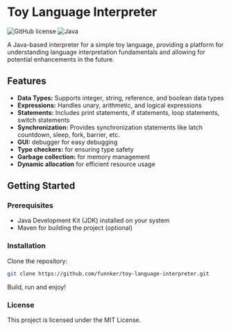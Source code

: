 # Toy Language Interpreter

![GitHub license](https://img.shields.io/github/license/funnker/toy-language-interpreter?label=license&style=for-the-badge)
![Java](https://img.shields.io/badge/Language-Java-orange)

A Java-based interpreter for a simple toy language, providing a platform for understanding language interpretation fundamentals and allowing for potential enhancements in the future.

## Features

- <b>Data Types:</b> Supports integer, string, reference, and boolean data types
- <b>Expressions:</b> Handles unary, arithmetic, and logical expressions
- <b>Statements:</b> Includes print statements, if statements, loop statements, switch statements
- <b>Synchronization:</b> Provides synchronization statements like latch countdown, sleep, fork, barrier, etc.
- <b>GUI:</b> debugger for easy debugging
- <b>Type checkers:</b> for ensuring type safety
- <b>Garbage collection:</b> for memory management
- <b>Dynamic allocation</b> for efficient resource usage

## Getting Started

### Prerequisites

- Java Development Kit (JDK) installed on your system
- Maven for building the project (optional)

### Installation

Clone the repository:

```bash
git clone https://github.com/funnker/toy-language-interpreter.git
```
Build, run and enjoy!

### License
This project is licensed under the MIT License.
